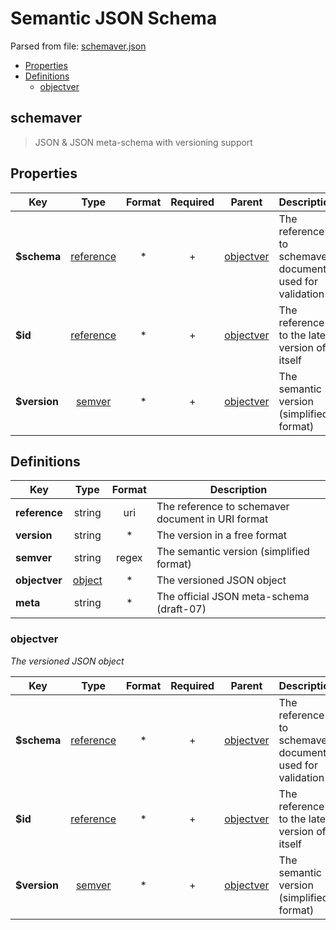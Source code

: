 # __Semantic JSON Schema__

Parsed from file: [schemaver.json](https://schema.linterhub.com/schemaver.json#)
* [Properties](#properties)
* [Definitions](#definitions)
	* [objectver](#objectver)
## schemaver
> JSON & JSON meta-schema with versioning support
## __Properties__
|Key|Type|Format|Required|Parent|Description|
|-|:-:|:-:|:-:|:-:|-|
|__$schema__|[reference](#definitions)|*|+|[objectver](#objectver)|The reference to schemaver document used for validation|
|__$id__|[reference](#definitions)|*|+|[objectver](#objectver)|The reference to the latest version of itself|
|__$version__|[semver](#definitions)|*|+|[objectver](#objectver)|The semantic version (simplified format)|
## __Definitions__
|Key|Type|Format|Description|
|-|:-:|:-:|-|
|__reference__|string|uri|The reference to schemaver document in URI format|
|__version__|string|*|The version in a free format|
|__semver__|string|regex|The semantic version (simplified format)|
|__objectver__|[object](#objectver)|*|The versioned JSON object|
|__meta__|string|*|The official JSON meta-schema (draft-07)|
### __objectver__
_The versioned JSON object_

|Key|Type|Format|Required|Parent|Description|
|-|:-:|:-:|:-:|:-:|-|
|__$schema__|[reference](#definitions)|*|+|[objectver](#objectver)|The reference to schemaver document used for validation|
|__$id__|[reference](#definitions)|*|+|[objectver](#objectver)|The reference to the latest version of itself|
|__$version__|[semver](#definitions)|*|+|[objectver](#objectver)|The semantic version (simplified format)|